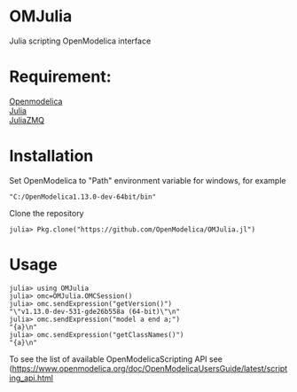 # OMJulia
Julia scripting OpenModelica interface 

# Requirement:
[Openmodelica](https://www.openmodelica.org/)<br>
[Julia](https://julialang.org/)<br>
[JuliaZMQ](https://github.com/JuliaInterop/ZMQ.jl)<br>

# Installation 

Set OpenModelica to "Path" environment variable for windows, for example 
```
"C:/OpenModelica1.13.0-dev-64bit/bin"
```

Clone the repository 
```
julia> Pkg.clone("https://github.com/OpenModelica/OMJulia.jl")
```
# Usage
```
julia> using OMJulia
julia> omc=OMJulia.OMCSession()
julia> omc.sendExpression("getVersion()")
"\"v1.13.0-dev-531-gde26b558a (64-bit)\"\n"
julia> omc.sendExpression("model a end a;")
"{a}\n"
julia> omc.sendExpression("getClassNames()")
"{a}\n"
```

To see the list of available OpenModelicaScripting API see    (https://www.openmodelica.org/doc/OpenModelicaUsersGuide/latest/scripting_api.html
